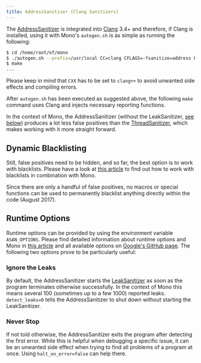 ```yaml
---
title: AddressSanitizer (Clang Sanitizers)
---
```


The [AddressSanitizer](https://clang.llvm.org/docs/AddressSanitizer.html) is integrated into [Clang](https://clang.llvm.org/) 3.4+ and therefore, if Clang is installed, using it with Mono's `autogen.sh` is as simple as running the following:

``` bash
$ cd /home/root/of/mono
$ ./autogen.sh --prefix=/usr/local CC=clang CFLAGS=-fsanitize=address LDFLAGS=-fsanitize=address CXX=clang++
$ make
...
```

Please keep in mind that `CXX` has to be set to `clang++` to avoid unwanted side effects and compiling errors.

After `autogen.sh` has been executed as suggested above, the following `make` command uses Clang and injects necessary reporting functions.

In the context of Mono, the AddressSanitizer (without the LeakSanitizer, [see below](#ignore-the-leaks)) produces a lot less false positives than the [ThreadSanitizer](/docs/debug+profile/clang/threadsanitizer/), which makes working with it more straight forward.

Dynamic Blacklisting
--------------------

Still, false positives need to be hidden, and so far, the best option is to work with blacklists. Please have a look at [this article](/docs/debug+profile/clang/blacklists/) to find out how to work with blacklists in combination with Mono.

Since there are only a handful of false positives, no macros or special functions can be used to permanently blacklist anything directly within the code (August 2017).

Runtime Options
---------------

Runtime options can be provided by using the environment variable `ASAN_OPTIONS`. Please find detailed information about runtime options and Mono in [this article](/docs/debug+profile/clang/customisation/#runtime-options) and all available options on [Google's GitHub page](https://github.com/google/sanitizers/wiki/AddressSanitizerFlags#run-time-flags). The following two options prove to be particularly useful:

### Ignore the Leaks

By default, the AddressSanitizer starts the [LeakSanitizer](https://clang.llvm.org/docs/LeakSanitizer.html) as soon as the program terminates otherwise successfully. In the context of Mono this means several 100 (sometimes up to a few 1000) reported leaks. `detect_leaks=0` tells the AddressSanitizer to shut down without starting the LeakSanitizer.

### Never Stop

If not told otherwise, the AddressSanitizer exits the program after detecting the first error. While this is helpful when debugging a specific issue, it can be an unwanted side effect when trying to find all problems of a program at once. Using `halt_on_error=false` can help there.
